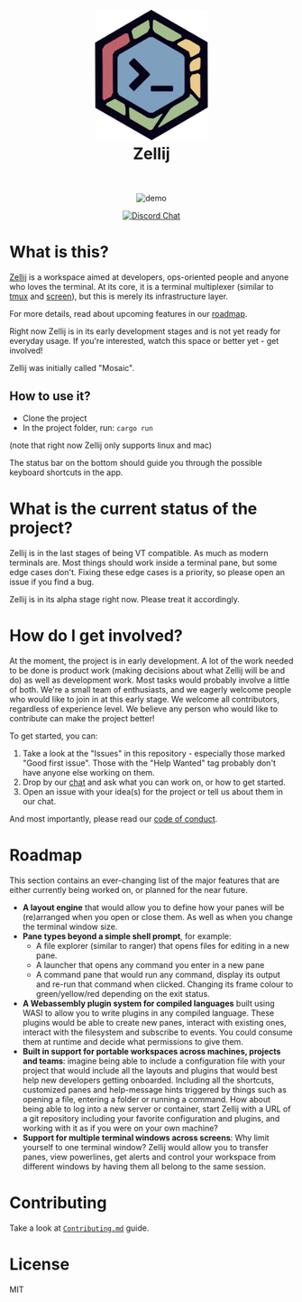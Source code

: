 <h1 align="center">
  <br>
  <img src="https://raw.githubusercontent.com/zellij-org/zellij/main/assets/logo.png" alt="logo" width="200">
  <br>
  Zellij
  <br>
  <br>
</h1>

<p align="center">
  <img src="https://raw.githubusercontent.com/zellij-org/zellij/main/assets/demo.gif" alt="demo">
</p>

<p align="center">
  <a href="https://discord.gg/CrUAFH3"><img alt="Discord Chat" src="https://img.shields.io/discord/771367133715628073"></a>
</p>


# What is this?

[Zellij](https://en.wikipedia.org/wiki/Zellij) is a workspace aimed at developers, ops-oriented people and anyone who loves the terminal.
At its core, it is a terminal multiplexer (similar to [tmux](https://github.com/tmux/tmux) and [screen](https://www.gnu.org/software/screen/)), but this is merely its infrastructure layer.

For more details, read about upcoming features in our [roadmap](#roadmap).

Right now Zellij is in its early development stages and is not yet ready for everyday usage.
If you're interested, watch this space or better yet - get involved!

Zellij was initially called "Mosaic".

## How to use it?
* Clone the project
* In the project folder, run: `cargo run`

(note that right now Zellij only supports linux and mac)

The status bar on the bottom should guide you through the possible keyboard shortcuts in the app.

# What is the current status of the project?

Zellij is in the last stages of being VT compatible. As much as modern terminals are.
Most things should work inside a terminal pane, but some edge cases don't. Fixing these edge cases is a priority, so please open an issue if you find a bug.

Zellij is in its alpha stage right now. Please treat it accordingly.

# How do I get involved?

At the moment, the project is in early development.
A lot of the work needed to be done is product work (making decisions about what Zellij will be and do) as well as development work. Most tasks would probably involve a little of both.
We're a small team of enthusiasts, and we eagerly welcome people who would like to join in at this early stage.
We welcome all contributors, regardless of experience level. We believe any person who would like to contribute can make the project better!

To get started, you can:
1. Take a look at the "Issues" in this repository - especially those marked "Good first issue". Those with the "Help Wanted" tag probably don't have anyone else working on them.
2. Drop by our [chat](https://discord.gg/CrUAFH3) and ask what you can work on, or how to get started.
3. Open an issue with your idea(s) for the project or tell us about them in our chat.

And most importantly, please read our [code of conduct](CODE_OF_CONDUCT.md).

# Roadmap
This section contains an ever-changing list of the major features that are either currently being worked on, or planned for the near future.

  * <b>A layout engine</b> that would allow you to define how your panes will be (re)arranged when you open or close them. As well as when you change the terminal window size.
  * <b>Pane types beyond a simple shell prompt</b>, for example:
    - A file explorer (similar to ranger) that opens files for editing in a new pane.
    - A launcher that opens any command you enter in a new pane
    - A command pane that would run any command, display its output and re-run that command when clicked. Changing its frame colour to green/yellow/red depending on the exit status.
  * <b>A Webassembly plugin system for compiled languages</b> built using WASI to allow you to write plugins in any compiled language. These plugins would be able to create new panes, interact with existing ones, interact with the filesystem and subscribe to events. You could consume them at runtime and decide what permissions to give them.
  * <b>Built in support for portable workspaces across machines, projects and teams</b>: imagine being able to include a configuration file with your project that would include all the layouts and plugins that would best help new developers getting onboarded. Including all the shortcuts, customized panes and help-message hints triggered by things such as opening a file, entering a folder or running a command. How about being able to log into a new server or container, start Zellij with a URL of a git repository including your favorite configuration and plugins, and working with it as if you were on your own machine?
  * <b>Support for multiple terminal windows across screens</b>: Why limit yourself to one terminal window? Zellij would allow you to transfer panes, view powerlines, get alerts and control your workspace from different windows by having them all belong to the same session.

# Contributing

Take a look at [`Contributing.md`](CONTRIBUTING.md) guide.

# License

MIT

